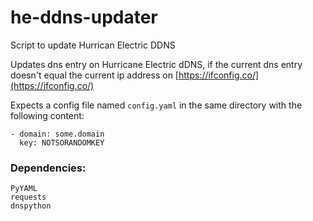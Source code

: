 # he-ddns-updater
Script to update Hurrican Electric DDNS


Updates dns entry on Hurricane Electric dDNS, if the current dns entry doesn't
equal the current ip address on [https://ifconfig.co/](https://ifconfig.co/)

Expects a config file named `config.yaml` in the same directory with the
following content:

```
- domain: some.domain
  key: NOTSORANDOMKEY
```


### Dependencies:

```
PyYAML 
requests 
dnspython
```  
